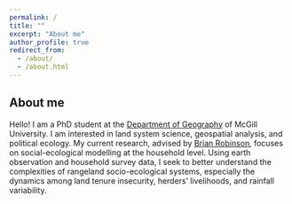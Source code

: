 ```yaml
---
permalink: /
title: ""
excerpt: "About me"
author_profile: true
redirect_from: 
  - /about/
  - /about.html
---
```


About me
------
Hello! I am a PhD student at the [Department of Geography]("https://www.mcgill.ca/geography/") of McGill University. I am interested in land system science, geospatial analysis, and political ecology. My current research, advised by [Brian Robinson]("http://www.brianerobinson.com/"), focuses on social-ecological modelling at the household level. Using earth observation and household survey data, I seek to better understand the complexities of rangeland socio-ecological systems, especially the dynamics among land tenure insecurity, herders’ livelihoods, and rainfall variability.
